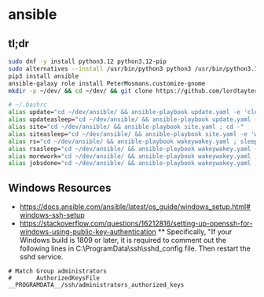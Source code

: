 # ansible

## tl;dr

```bash
sudo dnf -y install python3.12 python3.12-pip
sudo alternatives --install /usr/bin/python3 python3 /usr/bin/python3.12 99
pip3 install ansible
ansible-galaxy role install PeterMosmans.customize-gnome
mkdir -p ~/dev/ && cd ~/dev/ && git clone https://github.com/lordtaytertot/ansible.git

# ~/.bashrc
alias update="cd ~/dev/ansible/ && ansible-playbook update.yaml -e 'clean=true' ; cd -"
alias updateasleep="cd ~/dev/ansible/ && ansible-playbook update.yaml -e 'clean=true' -e 'wife=sleeping' ; cd -"
alias site="cd ~/dev/ansible/ && ansible-playbook site.yaml ; cd -"
alias siteasleep="cd ~/dev/ansible/ && ansible-playbook site.yaml -e 'wife=sleeping' ; cd -"
alias rs="cd ~/dev/ansible/ && ansible-playbook wakeywakey.yaml ; sleep 10s ; ansible fedora_stationary -b -m reboot ; cd -"
alias rsasleep="cd ~/dev/ansible/ && ansible-playbook wakeywakey.yaml -e 'wife=sleeping' ; sleep 10s ; ansible fedora_stationary -b -m reboot ; cd -"
alias morework="cd ~/dev/ansible/ && ansible-playbook wakeywakey.yaml ; sleep 10s ; ansible-playbook morework.yaml ; cd -"
alias jobsdone="cd ~/dev/ansible/ && ansible-playbook wakeywakey.yaml ; sleep 10s ; ansible-playbook jobsdone.yaml ; cd -"
```

## Windows Resources
* https://docs.ansible.com/ansible/latest/os_guide/windows_setup.html#windows-ssh-setup
* https://stackoverflow.com/questions/16212816/setting-up-openssh-for-windows-using-public-key-authentication
** Specifically, "If your Windows build is 1809 or later, it is required to comment out the following lines in C:\ProgramData\ssh\sshd_config file. Then restart the sshd service.
```
# Match Group administrators
#       AuthorizedKeysFile __PROGRAMDATA__/ssh/administrators_authorized_keys
```
